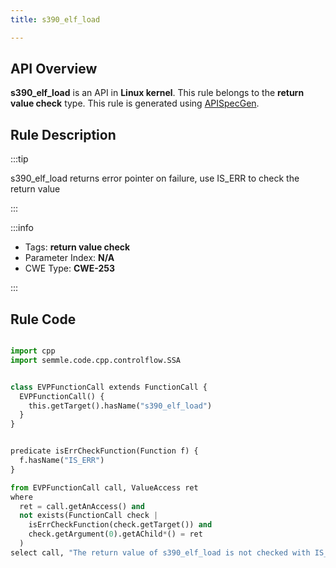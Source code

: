 ```yaml
---
title: s390_elf_load

---
```



## API Overview
**s390_elf_load** is an API in **Linux kernel**. This rule belongs to the **return value check** type. This rule is generated using [APISpecGen](../../tools/APISpecGen).
## Rule Description

:::tip

s390_elf_load returns error pointer on failure, use IS_ERR to check the return value

:::

:::info

- Tags: **return value check**
- Parameter Index: **N/A**
- CWE Type: **CWE-253**

:::

## Rule Code
```python

import cpp
import semmle.code.cpp.controlflow.SSA


class EVPFunctionCall extends FunctionCall {
  EVPFunctionCall() {
    this.getTarget().hasName("s390_elf_load")
  }
}


predicate isErrCheckFunction(Function f) {
  f.hasName("IS_ERR") 
}

from EVPFunctionCall call, ValueAccess ret
where
  ret = call.getAnAccess() and
  not exists(FunctionCall check |
    isErrCheckFunction(check.getTarget()) and
    check.getArgument(0).getAChild*() = ret
  )
select call, "The return value of s390_elf_load is not checked with IS_ERR."
    
```